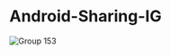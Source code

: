 # Android-Sharing-IG
![Group 153](https://user-images.githubusercontent.com/59316805/134172734-d71eea3d-852f-453c-86cc-8cd9e50208cb.png)
